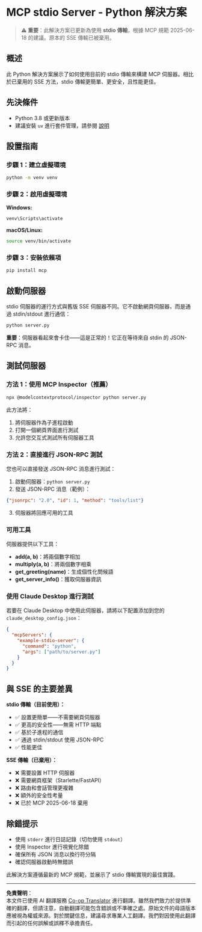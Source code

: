 <!--
CO_OP_TRANSLATOR_METADATA:
{
  "original_hash": "68cd055621b3370948a5a1dff7bedc9a",
  "translation_date": "2025-08-26T20:29:28+00:00",
  "source_file": "03-GettingStarted/05-stdio-server/solution/python/README.md",
  "language_code": "mo"
}
-->
# MCP stdio Server - Python 解決方案

> **⚠️ 重要**：此解決方案已更新為使用 **stdio 傳輸**，根據 MCP 規範 2025-06-18 的建議。原本的 SSE 傳輸已被棄用。

## 概述

此 Python 解決方案展示了如何使用目前的 stdio 傳輸來構建 MCP 伺服器。相比於已棄用的 SSE 方法，stdio 傳輸更簡單、更安全，且性能更佳。

## 先決條件

- Python 3.8 或更新版本
- 建議安裝 `uv` 進行套件管理，請參閱 [說明](https://docs.astral.sh/uv/#highlights)

## 設置指南

### 步驟 1：建立虛擬環境

```bash
python -m venv venv
```

### 步驟 2：啟用虛擬環境

**Windows:**
```bash
venv\Scripts\activate
```

**macOS/Linux:**
```bash
source venv/bin/activate
```

### 步驟 3：安裝依賴項

```bash
pip install mcp
```

## 啟動伺服器

stdio 伺服器的運行方式與舊版 SSE 伺服器不同。它不啟動網頁伺服器，而是通過 stdin/stdout 進行通信：

```bash
python server.py
```

**重要**：伺服器看起來會卡住——這是正常的！它正在等待來自 stdin 的 JSON-RPC 消息。

## 測試伺服器

### 方法 1：使用 MCP Inspector（推薦）

```bash
npx @modelcontextprotocol/inspector python server.py
```

此方法將：
1. 將伺服器作為子進程啟動
2. 打開一個網頁界面進行測試
3. 允許您交互式測試所有伺服器工具

### 方法 2：直接進行 JSON-RPC 測試

您也可以直接發送 JSON-RPC 消息進行測試：

1. 啟動伺服器：`python server.py`
2. 發送 JSON-RPC 消息（範例）：

```json
{"jsonrpc": "2.0", "id": 1, "method": "tools/list"}
```

3. 伺服器將回應可用的工具

### 可用工具

伺服器提供以下工具：

- **add(a, b)**：將兩個數字相加
- **multiply(a, b)**：將兩個數字相乘  
- **get_greeting(name)**：生成個性化問候語
- **get_server_info()**：獲取伺服器資訊

### 使用 Claude Desktop 進行測試

若要在 Claude Desktop 中使用此伺服器，請將以下配置添加到您的 `claude_desktop_config.json`：

```json
{
  "mcpServers": {
    "example-stdio-server": {
      "command": "python",
      "args": ["path/to/server.py"]
    }
  }
}
```

## 與 SSE 的主要差異

**stdio 傳輸（目前使用）：**
- ✅ 設置更簡單——不需要網頁伺服器
- ✅ 更高的安全性——無需 HTTP 端點
- ✅ 基於子進程的通信
- ✅ 通過 stdin/stdout 使用 JSON-RPC
- ✅ 性能更佳

**SSE 傳輸（已棄用）：**
- ❌ 需要設置 HTTP 伺服器
- ❌ 需要網頁框架（Starlette/FastAPI）
- ❌ 路由和會話管理更複雜
- ❌ 額外的安全性考量
- ❌ 已於 MCP 2025-06-18 棄用

## 除錯提示

- 使用 `stderr` 進行日誌記錄（切勿使用 `stdout`）
- 使用 Inspector 進行視覺化除錯
- 確保所有 JSON 消息以換行符分隔
- 確認伺服器啟動時無錯誤

此解決方案遵循最新的 MCP 規範，並展示了 stdio 傳輸實現的最佳實踐。

---

**免責聲明**：  
本文件已使用 AI 翻譯服務 [Co-op Translator](https://github.com/Azure/co-op-translator) 進行翻譯。雖然我們致力於提供準確的翻譯，但請注意，自動翻譯可能包含錯誤或不準確之處。原始文件的母語版本應被視為權威來源。對於關鍵信息，建議尋求專業人工翻譯。我們對因使用此翻譯而引起的任何誤解或誤釋不承擔責任。